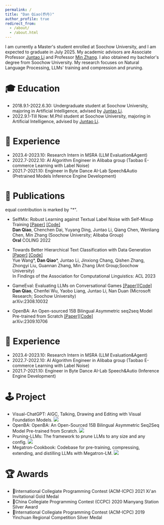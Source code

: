 ```yaml
---
permalink: /
title: "Dan Qiao(乔丹)"
author_profile: true
redirect_from: 
  - /about/
  - /about.html
---
```

I am currently a Master's student enrolled at Soochow University, and I am expected to graduate in July 2025. My academic advisors are Associate Professor [Juntao Li](https://lijuntaopku.github.io/) and Professor [Min Zhang](https://zhangminsuda.github.io/cn_homepage/Publications/). I also obtained my bachelor's degree from Soochow University. My research focuses on Natural Language Processing, LLMs' training and compression and pruning.

🎓 Education
===========

- 2018.9.1-2022.6.30: Undergraduate student at Soochow University, majoring in Artificial Intelligence, advised by [Juntao Li](https://lijuntaopku.github.io/).
- 2022.9.1-Till Now: M.Phil student at Soochow University, majoring in Artificial Intelligence, advised by [Juntao Li](https://lijuntaopku.github.io/).

🔬 Experience
===========
- 2023.4-2023.10: Research Intern in MSRA (LLM Evaluation&Agent)
- 2022.7-2022.10: AI Algorithm Engineer in Alibaba group (Taobao E-commerce Learning with Label Noise)
- 2021.7-2021.10: Engineer in Byte Dance AI-Lab Speech&Autio (Pretrained Models Inference Engine Development)

📃 Publications
===============
equal contribution is marked by "*".
- SelfMix: Robust Learning against Textual Label Noise with Self-Mixup Training [[Paper]](https://aclanthology.org/2022.coling-1.80/) [[Code]](https://github.com/noise-learning/SelfMix) \
  **Dan Qiao**, Chenchen Dai, Yuyang Ding, Juntao Li, Qiang Chen, Wenliang Chen, Min Zhang (Soochow University; Alibaba Group)\
  **Oral** COLING 2022

- Towards Better Hierarchical Text Classification with Data Generation [[Paper]](https://aclanthology.org/2023.findings-acl.489/) [[Code]](https://github.com/wangyuenlp/Data-Generation-for-HTC) \
  Yue Wang*, **Dan Qiao***, Juntao Li, Jinxiong Chang, Qishen Zhang, Zhongyi Liu, Guannan Zhang, Min Zhang (Ant Group;Soochow University) \
  In Findings of the Association for Computational Linguistics: ACL 2023

- GameEval: Evaluating LLMs on Conversational Games [[Paper]](https://arxiv.org/abs/2308.10032)[[Code]](https://github.com/jordddan/GameEval)\
  **Dan Qiao**, Chenfei Wu, Yaobo Liang, Juntao Li, Nan Duan (Microsoft Research; Soochow University) \
  arXiv:2308.10032

- OpenBA: An Open-sourced 15B Bilingual Asymmetric seq2seq Model Pre-trained from Scratch [[Paper]](https://arxiv.org/abs/2309.10706)[[Code]](https://github.com/OpenNLG/OpenBA)\
  arXiv:2309.10706

🔬 Experience
===========
- 2023.4-2023.10: Research Intern in MSRA (LLM Evaluation&Agent)
- 2022.7-2022.10: AI Algorithm Engineer in Alibaba group (Taobao E-commerce Learning with Label Noise)
- 2021.7-2021.10: Engineer in Byte Dance AI-Lab Speech&Autio (Inference Engine Development)

🕹️ Project
===========
- Visual-ChatGPT: AIGC, Talking, Drawing and Editing with Visual Foundation Models.  <a href="https://github.com/moymix/TaskMatrix"><img  src="https://img.shields.io/badge/%3C/%3Ecode-grey.svg"></a>
- OpenBA: OpenBA: An Open-Sourced 15B Bilingual Asymmetric Seq2Seq Model Pre-trained from Scratch. <a href="https://github.com/OpenNLG/OpenBA"><img  src="https://img.shields.io/badge/%3C/%3Ecode-grey.svg"></a>
- Pruning-LLMs: The framework to prune LLMs to any size and any config. <a href="https://github.com/jordddan/Pruning-LLMs"><img  src="https://img.shields.io/badge/%3C/%3Ecode-grey.svg"></a>
- Megatron-Cookbook: Codebase for pre-training, compressing, extending, and distilling LLMs with Megatron-LM. <a href="https://github.com/dwzq-com-cn/LLM"><img  src="https://img.shields.io/badge/%3C/%3Ecode-grey.svg"></a>

🏆 Awards 
===========
-  🥇International Collegiate Programming Contest (ACM-ICPC) 2021 Xi'an Invitational Gold Medal 
-  🥈China Collegiate Programming Contest (CCPC) 2020 Mianyang Station Silver Award 
-  🥈International Collegiate Programming Contest (ACM-ICPC) 2019 Yinchuan Regional Competition Silver Medal 
<!-- 
Site-wide configuration
-----------------------

The main configuration file for the site is in the base directory in [_config.yml](https://github.com/academicpages/academicpages.github.io/blob/master/_config.yml), which defines the content in the sidebars and other site-wide features. You will need to replace the default variables with ones about yourself and your site's github repository. The configuration file for the top menu is in [_data/navigation.yml](https://github.com/academicpages/academicpages.github.io/blob/master/_data/navigation.yml). For example, if you don't have a portfolio or blog posts, you can remove those items from that navigation.yml file to remove them from the header.

Create content & metadata
-------------------------

For site content, there is one markdown file for each type of content, which are stored in directories like _publications, _talks, _posts, _teaching, or _pages. For example, each talk is a markdown file in the [_talks directory](https://github.com/academicpages/academicpages.github.io/tree/master/_talks). At the top of each markdown file is structured data in YAML about the talk, which the theme will parse to do lots of cool stuff. The same structured data about a talk is used to generate the list of talks on the [Talks page](https://academicpages.github.io/talks), each [individual page](https://academicpages.github.io/talks/2012-03-01-talk-1) for specific talks, the talks section for the [CV page](https://academicpages.github.io/cv), and the [map of places you&#39;ve given a talk](https://academicpages.github.io/talkmap.html) (if you run this [python file](https://github.com/academicpages/academicpages.github.io/blob/master/talkmap.py) or [Jupyter notebook](https://github.com/academicpages/academicpages.github.io/blob/master/talkmap.ipynb), which creates the HTML for the map based on the contents of the _talks directory).

**Markdown generator**

I have also created [a set of Jupyter notebooks](https://github.com/academicpages/academicpages.github.io/tree/master/markdown_generator) that converts a CSV containing structured data about talks or presentations into individual markdown files that will be properly formatted for the academicpages template. The sample CSVs in that directory are the ones I used to create my own personal website at stuartgeiger.com. My usual workflow is that I keep a spreadsheet of my publications and talks, then run the code in these notebooks to generate the markdown files, then commit and push them to the GitHub repository.

How to edit your site's GitHub repository
-----------------------------------------

Many people use a git client to create files on their local computer and then push them to GitHub's servers. If you are not familiar with git, you can directly edit these configuration and markdown files directly in the github.com interface. Navigate to a file (like [this one](https://github.com/academicpages/academicpages.github.io/blob/master/_talks/2012-03-01-talk-1.md) and click the pencil icon in the top right of the content preview (to the right of the "Raw | Blame | History" buttons). You can delete a file by clicking the trashcan icon to the right of the pencil icon. You can also create new files or upload files by navigating to a directory and clicking the "Create new file" or "Upload files" buttons.

Example: editing a markdown file for a talk
![Editing a markdown file for a talk](/images/editing-talk.png)

For more info
-------------

More info about configuring academicpages can be found in [the guide](https://academicpages.github.io/markdown/). The [guides for the Minimal Mistakes theme](https://mmistakes.github.io/minimal-mistakes/docs/configuration/) (which this theme was forked from) might also be helpful. -->
